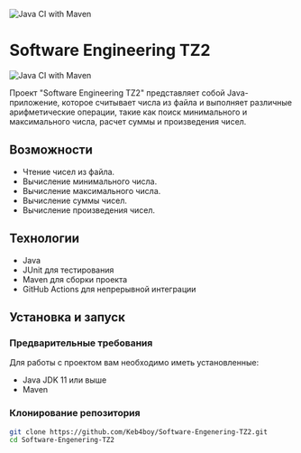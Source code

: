 ![Java CI with Maven](https://github.com/Keb4boy/Software-Engenering-TZ2/actions/workflows/java.yml/badge.svg)


# Software Engineering TZ2

![Java CI with Maven](https://github.com/Keb4boy/Software-Engenering-TZ2/actions/workflows/java.yml/badge.svg)


Проект "Software Engineering TZ2" представляет собой Java-приложение, которое считывает числа из файла и выполняет различные арифметические операции, такие как поиск минимального и максимального числа, расчет суммы и произведения чисел.

## Возможности

- Чтение чисел из файла.
- Вычисление минимального числа.
- Вычисление максимального числа.
- Вычисление суммы чисел.
- Вычисление произведения чисел.

## Технологии

- Java
- JUnit для тестирования
- Maven для сборки проекта
- GitHub Actions для непрерывной интеграции

## Установка и запуск

### Предварительные требования

Для работы с проектом вам необходимо иметь установленные:
- Java JDK 11 или выше
- Maven

### Клонирование репозитория

```bash
git clone https://github.com/Keb4boy/Software-Engenering-TZ2.git
cd Software-Engenering-TZ2
